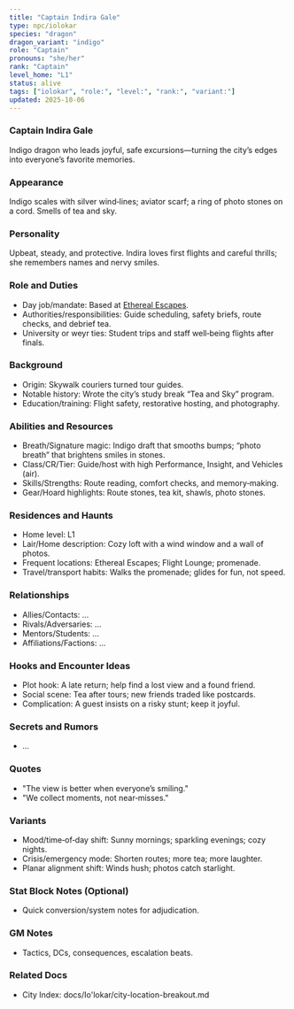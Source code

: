 ```yaml
---
title: "Captain Indira Gale"
type: npc/iolokar
species: "dragon"
dragon_variant: "indigo"
role: "Captain"
pronouns: "she/her"
rank: "Captain"
level_home: "L1"
status: alive
tags: ["iolokar", "role:", "level:", "rank:", "variant:"]
updated: 2025-10-06
---
```

### Captain Indira Gale

Indigo dragon who leads joyful, safe excursions—turning the city’s edges into everyone’s favorite memories.

### Appearance

Indigo scales with silver wind‑lines; aviator scarf; a ring of photo stones on a cord. Smells of tea and sky.

### Personality

Upbeat, steady, and protective. Indira loves first flights and careful thrills; she remembers names and nervy smiles.

### Role and Duties

- Day job/mandate: Based at [Ethereal Escapes](docs/Io'lokar/Locations/ethereal-escapes.md).
- Authorities/responsibilities: Guide scheduling, safety briefs, route checks, and debrief tea.
- University or weyr ties: Student trips and staff well‑being flights after finals.

### Background

- Origin: Skywalk couriers turned tour guides.
- Notable history: Wrote the city’s study break “Tea and Sky” program.
- Education/training: Flight safety, restorative hosting, and photography.

### Abilities and Resources

- Breath/Signature magic: Indigo draft that smooths bumps; “photo breath” that brightens smiles in stones.
- Class/CR/Tier: Guide/host with high Performance, Insight, and Vehicles (air).
- Skills/Strengths: Route reading, comfort checks, and memory‑making.
- Gear/Hoard highlights: Route stones, tea kit, shawls, photo stones.

### Residences and Haunts

- Home level: L1
- Lair/Home description: Cozy loft with a wind window and a wall of photos.
- Frequent locations: Ethereal Escapes; Flight Lounge; promenade.
- Travel/transport habits: Walks the promenade; glides for fun, not speed.

### Relationships

- Allies/Contacts: ...
- Rivals/Adversaries: ...
- Mentors/Students: ...
- Affiliations/Factions: ...

### Hooks and Encounter Ideas

- Plot hook: A late return; help find a lost view and a found friend.
- Social scene: Tea after tours; new friends traded like postcards.
- Complication: A guest insists on a risky stunt; keep it joyful.

### Secrets and Rumors

- ...

### Quotes

- "The view is better when everyone’s smiling."
- "We collect moments, not near‑misses."

### Variants

- Mood/time‑of‑day shift: Sunny mornings; sparkling evenings; cozy nights.
- Crisis/emergency mode: Shorten routes; more tea; more laughter.
- Planar alignment shift: Winds hush; photos catch starlight.

### Stat Block Notes (Optional)

- Quick conversion/system notes for adjudication.

### GM Notes

- Tactics, DCs, consequences, escalation beats.

### Related Docs

- City Index: docs/Io'lokar/city-location-breakout.md
